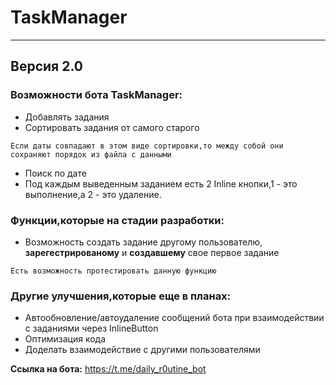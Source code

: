 # TaskManager
____

## Версия 2.0

### Возможности ботa **TaskManager**:
- Добавлять задания 
- Сортировать задания от самого старого

```Если даты совпадают в этом виде сортировки,то между собой они сохраняют порядок из файла с данными```
- Поиск по дате
- Под каждым выведенным заданием есть 2 Inline кнопки,1 - это выполнение,а 2 - это удаление.
### Функции,которые на стадии разработки:
- Возможность создать задание другому пользователю, **зарегестрированому** и **создавшему** свое первое задание

```Есть возможность протестировать данную функцию```
### Другие улучшения,которые еще в планах:
- Автообновление/автоудаление сообщений бота при взаимодействии с заданиями через InlineButton
- Оптимизация кода
- Доделать взаимодействие с другими пользователями

**Ссылка на бота:** https://t.me/daily_r0utine_bot
